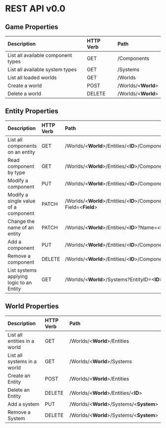 # REST API v0.0

## Game Properties

| Description | HTTP Verb | Path |
| :---------- | :-------- | :--- |
| List all available component types | GET | /Components |
| List all available system types | GET | /Systems |
| List all loaded worlds | GET | /Worlds |
| Create a world | POST | /Worlds/\<**World**> |
| Delete a world | DELETE | /Worlds/\<**World**> |

## Entity Properties

| Description | HTTP Verb | Path |
| :---------- | :-------- | :--- |
| List all components on an entity | GET | /Worlds/\<**World**>/Entities/\<**ID**>/Components |
| Read component by type | GET | /Worlds/\<**World**>/Entities/\<**ID**>/Components/\<**Component**> |
| Modify a component | PUT | /Worlds/\<**World**>/Entities/\<**ID**>/Components/\<**Component**> |
| Modify a single value of a component | PATCH | /Worlds/\<**World**>/Entities/\<**ID**>/Components/\<**Component**>?Field=<**Field**> |
| Change the name of an entity | PATCH | /Worlds/\<**World**>/Entities/\<**ID**>?Name=<**Name**> |
| Add a component | PUT | /Worlds/\<**World**>/Entities/\<**ID**>/Components/<**Component**> |
| Remove a component | DELETE | /Worlds/\<**World**>/Entities/\<**ID**>/Components/<**Component**> |
| List systems applying logic to an Entity | GET | /Worlds/\<**World**>/Systems?EntityID=\<**ID**> |

## World Properties

| Description | HTTP Verb | Path |
| :---------- | :-------- | :--- |
| List all entities in a world | GET | /Worlds/\<**World**>/Entities |
| List all systems in a world | GET | /Worlds/\<**World**>/Systems |
| Create an Entity | POST | /Worlds/\<**World**>/Entities |
| Delete an Entity | DELETE | /Worlds/\<**World**>/Entities/\<**ID**> |
| Add a system | PUT | /Worlds/\<**World**>/Systems/\<**System**> |
| Remove a System | DELETE | /Worlds/\<**World**>/Systems/\<**System**> |

